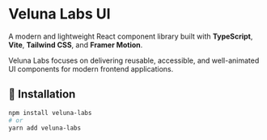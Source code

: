# Veluna Labs UI

A modern and lightweight React component library built with **TypeScript**, **Vite**, **Tailwind CSS**, and **Framer Motion**.

Veluna Labs focuses on delivering reusable, accessible, and well-animated UI components for modern frontend applications.

## 🚀 Installation

```bash
npm install veluna-labs
# or
yarn add veluna-labs
